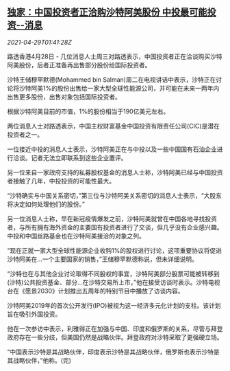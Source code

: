<!--1619661662000-->
[独家：中国投资者正洽购沙特阿美股份 中投最可能投资--消息](https://cn.reuters.com/article/china-cic-saudi-aramco-0429-idCNKBS2CG047)
------

<div><i>2021-04-29T01:41:28Z</i></div><p>路透香港4月28日 - 几位消息人士周三对路透表示，中国投资者正在洽谈购买沙特阿美股份，后者正准备再出售部分股份给国际投资者。</p><p>沙特王储穆罕默德(Mohammed bin Salman)周二在电视讲话中表示，沙特正在讨论将沙特阿美1%的股份出售给一家大型全球性能源公司，并可能在未来一两年内出售更多股份，出售对象包括国际投资者。</p><p>根据沙特阿美目前的市值，1%的股份相当于190亿美元左右。</p><p>两位消息人士对路透表示，中国主权财富基金中国投资有限责任公司(CIC)是潜在投资者之一。</p><p>一位接近中投的消息人士表示，沙特阿美正在与中投以及一些中国国有石油企业进行洽谈。记者无法立即联系到这些企业置评。</p><p>另一位来自一家政府支持的私募股权基金的消息人士称，沙特阿美已经与中国投资者接触了几年，中投投资的可能性最大。</p><p>“沙特确实与中国关系密切，”第三位与沙特阿美关系密切的消息人士表示，“大股东将决定如何处理他们的股份。”</p><p>另一位消息人士称，早在新冠疫情爆发之前，沙特阿美就曾在中国各地寻找投资者，与所有拥有海外资金的主要国有投资者进行了交谈，但几乎没有企业感兴趣。中投和中国丝路基金也在沙特阿美接洽的对象之列。</p><p>“现在正就一家大型全球性能源企业收购1%的股权进行讨论，这项重要协议将促进沙特阿美在...一个主要国家的销售，”王储穆罕默德称说，但未详细说明。</p><p>“沙特也在与其他企业讨论取得不同股权的事宜，沙特阿美部分股票可能被转移到(沙特)公共投资基金、部分...在沙特交易所上市，”他在接受访谈时表示。沙特电视台在《愿景2030》计划推出五周年的特别节目中播放了访谈内容。</p><p>沙特阿美2019年的首次公开发行(IPO)被视为这一经济多元化计划的支柱。该计划旨在吸引外国投资。</p><p>他在一次参访中表示，利雅得正在加强与中国、印度和俄罗斯的关系，尽管与拜登政府存在一些分歧，但美国仍然是战略伙伴。拜登政府对沙特采取了更强硬立场。</p><p>“中国表示沙特是其战略伙伴，印度表示沙特是其战略伙伴，俄罗斯也表示沙特是其战略伙伴，”他称。(完)</p>
